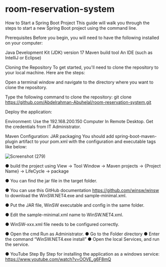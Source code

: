 # room-reservation-system

How to Start a Spring Boot Project
This guide will walk you through the steps to start a new Spring Boot project using the command line.

Prerequisites
Before you begin, you will need to have the following installed on your computer:

Java Development Kit (JDK) version 17 
Maven build tool
An IDE (such as IntelliJ or Eclipse)

Cloning the Repository
To get started, you'll need to clone the repository to your local machine. Here are the steps:

Open a terminal window and navigate to the directory where you want to clone the repository.

Type the following command to clone the repository:
git clone https://github.com/Abdelrahman-Abuhelal/room-reservation-system.git

Deploy the application:

Environment:
Use the 192.168.200.150 Computer In Remote Desktop.
Get the credentials from IT Administrator.

Maven Configuration: JAR packaging
You should add spring-boot-maven-plugin artifact to your pom.xml with the configuration and executable tags like below:


![Screenshot (279)](https://user-images.githubusercontent.com/77440941/222962195-ef824c98-5347-4465-8f94-4bd11819f8e1.png)

● build the project using View → Tool Window → Maven projects → {Project Name} -> LifeCycle → package

● You can find the jar file in the target folder.

● You can use this GitHub documentation https://github.com/winsw/winsw to download the WinSW.NET4.exe and sample-minimal.xml.

● Put the JAR file, WinSW executable and config in the same folder.

● Edit the sample-minimal.xml name to WinSW.NET4.xml.

● WinSW-xxx.xml file needs to be configured correctly.

● Open the cmd Run as Administrator.
● Go to the Folder directory
● Enter the command “WinSW.NET4.exe install”
● Open the local Services, and run the service.

● YouTube Step By Step for installing the application as a windows service: https://www.youtube.com/watch?v=OOVE_g6F8mQ
